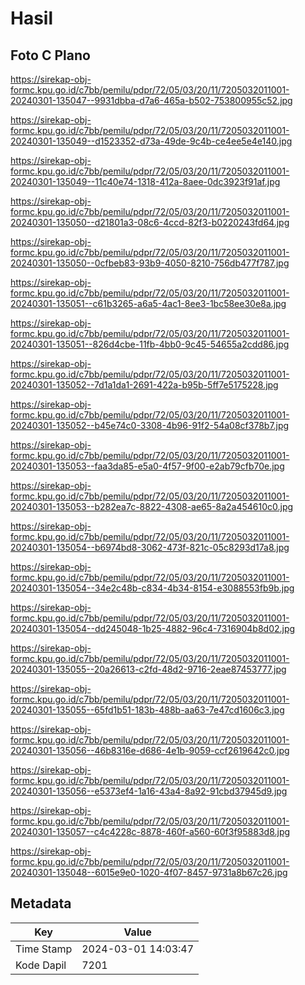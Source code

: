 # Hasil

## Foto C Plano

https://sirekap-obj-formc.kpu.go.id/c7bb/pemilu/pdpr/72/05/03/20/11/7205032011001-20240301-135047--9931dbba-d7a6-465a-b502-753800955c52.jpg

https://sirekap-obj-formc.kpu.go.id/c7bb/pemilu/pdpr/72/05/03/20/11/7205032011001-20240301-135049--d1523352-d73a-49de-9c4b-ce4ee5e4e140.jpg

https://sirekap-obj-formc.kpu.go.id/c7bb/pemilu/pdpr/72/05/03/20/11/7205032011001-20240301-135049--11c40e74-1318-412a-8aee-0dc3923f91af.jpg

https://sirekap-obj-formc.kpu.go.id/c7bb/pemilu/pdpr/72/05/03/20/11/7205032011001-20240301-135050--d21801a3-08c6-4ccd-82f3-b0220243fd64.jpg

https://sirekap-obj-formc.kpu.go.id/c7bb/pemilu/pdpr/72/05/03/20/11/7205032011001-20240301-135050--0cfbeb83-93b9-4050-8210-756db477f787.jpg

https://sirekap-obj-formc.kpu.go.id/c7bb/pemilu/pdpr/72/05/03/20/11/7205032011001-20240301-135051--c61b3265-a6a5-4ac1-8ee3-1bc58ee30e8a.jpg

https://sirekap-obj-formc.kpu.go.id/c7bb/pemilu/pdpr/72/05/03/20/11/7205032011001-20240301-135051--826d4cbe-11fb-4bb0-9c45-54655a2cdd86.jpg

https://sirekap-obj-formc.kpu.go.id/c7bb/pemilu/pdpr/72/05/03/20/11/7205032011001-20240301-135052--7d1a1da1-2691-422a-b95b-5ff7e5175228.jpg

https://sirekap-obj-formc.kpu.go.id/c7bb/pemilu/pdpr/72/05/03/20/11/7205032011001-20240301-135052--b45e74c0-3308-4b96-91f2-54a08cf378b7.jpg

https://sirekap-obj-formc.kpu.go.id/c7bb/pemilu/pdpr/72/05/03/20/11/7205032011001-20240301-135053--faa3da85-e5a0-4f57-9f00-e2ab79cfb70e.jpg

https://sirekap-obj-formc.kpu.go.id/c7bb/pemilu/pdpr/72/05/03/20/11/7205032011001-20240301-135053--b282ea7c-8822-4308-ae65-8a2a454610c0.jpg

https://sirekap-obj-formc.kpu.go.id/c7bb/pemilu/pdpr/72/05/03/20/11/7205032011001-20240301-135054--b6974bd8-3062-473f-821c-05c8293d17a8.jpg

https://sirekap-obj-formc.kpu.go.id/c7bb/pemilu/pdpr/72/05/03/20/11/7205032011001-20240301-135054--34e2c48b-c834-4b34-8154-e3088553fb9b.jpg

https://sirekap-obj-formc.kpu.go.id/c7bb/pemilu/pdpr/72/05/03/20/11/7205032011001-20240301-135054--dd245048-1b25-4882-96c4-7316904b8d02.jpg

https://sirekap-obj-formc.kpu.go.id/c7bb/pemilu/pdpr/72/05/03/20/11/7205032011001-20240301-135055--20a26613-c2fd-48d2-9716-2eae87453777.jpg

https://sirekap-obj-formc.kpu.go.id/c7bb/pemilu/pdpr/72/05/03/20/11/7205032011001-20240301-135055--65fd1b51-183b-488b-aa63-7e47cd1606c3.jpg

https://sirekap-obj-formc.kpu.go.id/c7bb/pemilu/pdpr/72/05/03/20/11/7205032011001-20240301-135056--46b8316e-d686-4e1b-9059-ccf2619642c0.jpg

https://sirekap-obj-formc.kpu.go.id/c7bb/pemilu/pdpr/72/05/03/20/11/7205032011001-20240301-135056--e5373ef4-1a16-43a4-8a92-91cbd37945d9.jpg

https://sirekap-obj-formc.kpu.go.id/c7bb/pemilu/pdpr/72/05/03/20/11/7205032011001-20240301-135057--c4c4228c-8878-460f-a560-60f3f95883d8.jpg

https://sirekap-obj-formc.kpu.go.id/c7bb/pemilu/pdpr/72/05/03/20/11/7205032011001-20240301-135048--6015e9e0-1020-4f07-8457-9731a8b67c26.jpg


## Metadata

| Key        | Value               |
| ---------- | ------------------- |
| Time Stamp | 2024-03-01 14:03:47 |
| Kode Dapil | 7201                |



